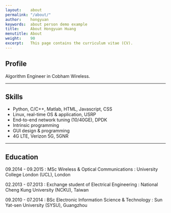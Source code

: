 ```yaml
---
layout:    about
permalink: "/about/"
author:    hongyuan
keywords:  about person demo example
title:     About Hongyuan Huang
menutitle: About
weight:    90
excerpt:   This page contains the curriculum vitae (CV).
---
```


## Profile

Algorithm Engineer in Cobham Wireless.

---

## Skills

* Python, C/C++, Matlab, HTML, Javascript, CSS
* Linux, real-time OS & application, USRP
* End-to-end network tuning (10/40GE), DPDK
* Intrinsic programming
* GUI design & programming
* 4G LTE, Verizon 5G, 5GNR

---

## Education

09.2014 - 09.2015
: MSc Wireless & Optical Communications
: University College London (UCL), London

02.2013 - 07.2013
: Exchange student of Electrical Engineering
: National Cheng Kung University (NCKU), Taiwan

09.2010 - 07.2014
: BSc Electronic Information Science & Technology
: Sun Yat-sen University (SYSU), Guangzhou